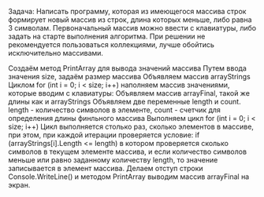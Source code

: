 Задача: Написать программу, которая из имеющегося массива строк формирует новый массив из строк, длина которых меньше, либо равна 3 символам. 
Первоначальный массив можно ввести с клавиатуры, либо задать на старте выполнения алгоритма. При решении не рекомендуется пользоваться коллекциями, 
лучше обойтись исключительно массивами.

Создаём метод PrintArray для вывода значений массива Путем ввода значения size, задаём размер массива Объявляем массив arrayStrings Циклом for 
(int i = 0; i < size; i++) наполняем массив значениями, которые вводим с клавиатуры: Объявляем массив arrayFinal, такой же длины как и arrayStrings 
Объявляем две переменные length и count. length - количество символов в элементе, count - счетчик для определения длины финльного массива Выполняем 
цикл for (int i = 0; i < size; i++) Цикл выполняется столько раз, сколько элементов в массиве, при этом, при каждой итерации проверяется условие: if 
(arrayStrings[i].Length <= length) в котором проверяется сколько символов в текущем элементе массива, и если количество символов меньше или равно заданному 
количеству length, то значение записывается в элемент массива. Делаем отступ строки Console.WriteLine() и методом PrintArray выводим массив arrayFinal на экран.
